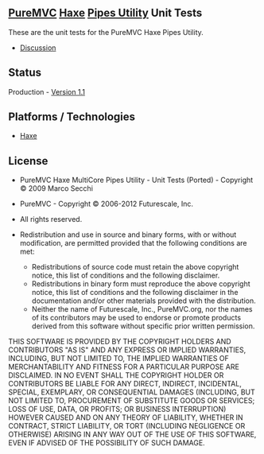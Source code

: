## [PureMVC](http://puremvc.github.com/) [Haxe](https://github.com/PureMVC/puremvc-haxe-multicore-framework/wiki) [Pipes Utility](https://github.com/PureMVC/puremvc-haxe-util-pipes/wiki) Unit Tests
These are the unit tests for the PureMVC Haxe Pipes Utility. 

* [Discussion](http://forums.puremvc.org/index.php?topic=935)

## Status
Production - [Version 1.1](https://github.com/PureMVC/puremvc-haxe-util-pipes-unittests/blob/master/VERSION)

## Platforms / Technologies
* [Haxe](http://en.wikipedia.org/wiki/Haxe)

## License
* PureMVC Haxe MultiCore Pipes Utility - Unit Tests (Ported) - Copyright © 2009 Marco Secchi 
* PureMVC - Copyright © 2006-2012 Futurescale, Inc.
* All rights reserved.

* Redistribution and use in source and binary forms, with or without modification, are permitted provided that the following conditions are met:

  * Redistributions of source code must retain the above copyright notice, this list of conditions and the following disclaimer.
  * Redistributions in binary form must reproduce the above copyright notice, this list of conditions and the following disclaimer in the documentation and/or other materials provided with the distribution.
  * Neither the name of Futurescale, Inc., PureMVC.org, nor the names of its contributors may be used to endorse or promote products derived from this software without specific prior written permission.

THIS SOFTWARE IS PROVIDED BY THE COPYRIGHT HOLDERS AND CONTRIBUTORS "AS IS" AND ANY EXPRESS OR IMPLIED WARRANTIES, INCLUDING, BUT NOT LIMITED TO, THE IMPLIED WARRANTIES OF MERCHANTABILITY AND FITNESS FOR A PARTICULAR PURPOSE ARE DISCLAIMED. IN NO EVENT SHALL THE COPYRIGHT HOLDER OR CONTRIBUTORS BE LIABLE FOR ANY DIRECT, INDIRECT, INCIDENTAL, SPECIAL, EXEMPLARY, OR CONSEQUENTIAL DAMAGES (INCLUDING, BUT NOT LIMITED TO, PROCUREMENT OF SUBSTITUTE GOODS OR SERVICES; LOSS OF USE, DATA, OR PROFITS; OR BUSINESS INTERRUPTION) HOWEVER CAUSED AND ON ANY THEORY OF LIABILITY, WHETHER IN CONTRACT, STRICT LIABILITY, OR TORT (INCLUDING NEGLIGENCE OR OTHERWISE) ARISING IN ANY WAY OUT OF THE USE OF THIS SOFTWARE, EVEN IF ADVISED OF THE POSSIBILITY OF SUCH DAMAGE.
